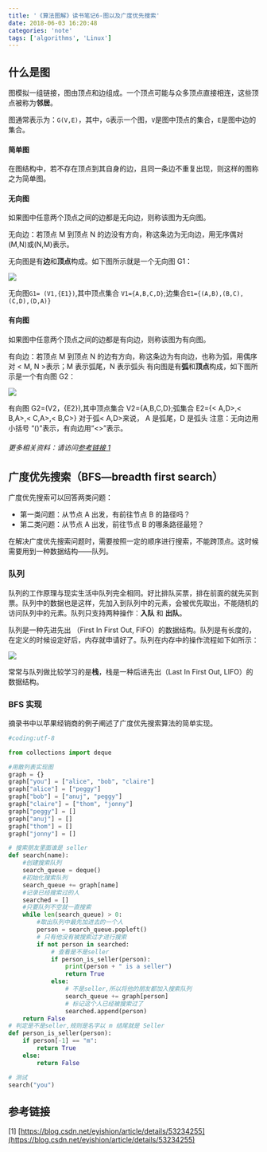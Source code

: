 ```yaml
---
title: '《算法图解》读书笔记6-图以及广度优先搜索'
date: 2018-06-03 16:20:48
categories: 'note'
tags: ['algorithms', 'Linux']
---
```


## 什么是图

图模拟一组链接，图由顶点和边组成。一个顶点可能与众多顶点直接相连，这些顶点被称为**邻居**。

图通常表示为：`G(V,E)`，其中，`G`表示一个图，`V`是图中顶点的集合，`E`是图中边的集合。

#### 简单图

在图结构中，若不存在顶点到其自身的边，且同一条边不重复出现，则这样的图称之为简单图。

#### 无向图

如果图中任意两个顶点之间的边都是无向边，则称该图为无向图。

无向边：若顶点 M 到顶点 N 的边没有方向，称这条边为无向边，用无序偶对(M,N)或(N,M)表示。

<!--more-->

无向图是有**边**和**顶点**构成。如下图所示就是一个无向图 G1：

![](https://img-blog.csdn.net/20161120094330998)

无向图`G1= (V1,{E1})`,其中顶点集合 `V1={A,B,C,D}`;边集合`E1={(A,B),(B,C),(C,D),(D,A)}`

#### 有向图

如果图中任意两个顶点之间的边都是有向边，则称该图为有向图。

有向边：若顶点 M 到顶点 N 的边有方向，称这条边为有向边，也称为弧，用偶序对 < M, N >表示；M 表示弧尾，N 表示弧头
有向图是有**弧**和**顶点**构成，如下图所示是一个有向图 G2：

![](https://img-blog.csdn.net/20161120111534470)

有向图 G2=(V2，{E2}),其中顶点集合 V2={A,B,C,D};弧集合 E2={< A,D>,< B,A>,< C,A>,< B,C>}
对于弧< A,D>来说， A 是弧尾，D 是弧头
注意：无向边用 小括号 “()”表示，有向边用“<>”表示。

###### 更多相关资料：请访问[参考链接 1](https://blog.csdn.net/eyishion/article/details/53234255)

## 广度优先搜索（BFS—breadth first search）

广度优先搜索可以回答两类问题：

- 第一类问题：从节点 A 出发，有前往节点 B 的路径吗？
- 第二类问题：从节点 A 出发，前往节点 B 的哪条路径最短？

在解决广度优先搜索问题时，需要按照一定的顺序进行搜索，不能跨顶点。这时候需要用到一种数据结构——队列。

### 队列

队列的工作原理与现实生活中队列完全相同。好比排队买票，排在前面的就先买到票。队列中的数据也是这样，先加入到队列中的元素，会被优先取出，不能随机的访问队列中的元素。队列只支持两种操作：**入队** 和 **出队**。

队列是一种先进先出 （First In First Out, FIFO）的数据结构。队列是有长度的，在定义的时候设定好后，内存就申请好了。队列在内存中的操作流程如下如所示：

![](http://vimiix-blog.oss-cn-qingdao.aliyuncs.com/giphy.gif)

常常与队列做比较学习的是**栈**，栈是一种后进先出（Last In First Out, LIFO）的数据结构。

### BFS 实现

摘录书中以苹果经销商的例子阐述了广度优先搜索算法的简单实现。

```python
#coding:utf-8

from collections import deque

#用散列表实现图
graph = {}
graph["you"] = ["alice", "bob", "claire"]
graph["alice"] = ["peggy"]
graph["bob"] = ["anuj", "peggy"]
graph["claire"] = ["thom", "jonny"]
graph["peggy"] = []
graph["anuj"] = []
graph["thom"] = []
graph["jonny"] = []

# 搜索朋友里面谁是 seller
def search(name):
    #创建搜索队列
    search_queue = deque()
    #初始化搜索队列
    search_queue += graph[name]
    #记录已经搜索过的人
    searched = []
    #只要队列不空就一直搜索
    while len(search_queue) > 0:
        #取出队列中最先加进去的一个人
        person = search_queue.popleft()
        # 只有他没有被搜索过才进行搜索
        if not person in searched:
            # 查看是不是seller
            if person_is_seller(person):
                print(person + " is a seller")
                return True
            else:
                # 不是seller,所以将他的朋友都加入搜索队列
                search_queue += graph[person]
                # 标记这个人已经被搜索过了
                searched.append(person)
    return False
# 判定是不是seller,规则是名字以 m 结尾就是 Seller
def person_is_seller(person):
    if person[-1] == "m":
        return True
    else:
        return False

# 测试
search("you")
```

## 参考链接

\[1] [https://blog.csdn.net/eyishion/article/details/53234255](https://blog.csdn.net/eyishion/article/details/53234255)
